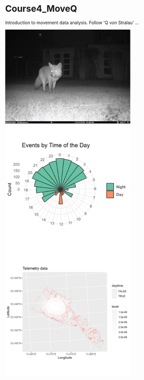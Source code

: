# Course4_MoveQ
 Introduction to movement data analysis. Follow 'Q von Stralau' ...

<img src="fox_Q_20190113_sks.jpg" alt="fox Q, photo by S-KS" width="400"/>

<img src="plots/plot_activity.png" width="400" />

<img src="plots/plot_pointdensity.png" width="400" />


